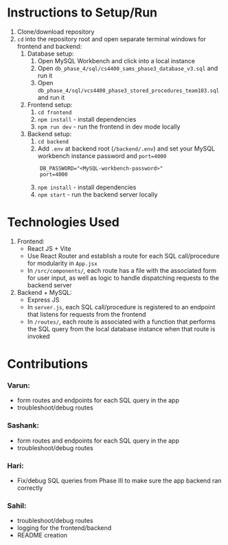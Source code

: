 # Instructions to Setup/Run
1. Clone/download repository
2. `cd` into the repository root and open separate terminal windows for frontend and backend:
   1. Database setup:
      1. Open MySQL Workbench and click into a local instance
      2. Open `db_phase_4/sql/cs4400_sams_phase3_database_v3.sql` and run it
      3. Open `db_phase_4/sql/vcs4400_phase3_stored_procedures_team103.sql` and run it
   2. Frontend setup:
      1. `cd frontend`
      2. `npm install` - install dependencies
      3. `npm run dev` - run the frontend in dev mode locally
   3. Backend setup:
      1. `cd backend`
      2. Add `.env` at backend root (`/backend/.env`) and set your MySQL workbench instance password and `port=4000`
        ```
            DB_PASSWORD="<MySQL-workbench-password>"
            port=4000
        ```
      3. `npm install` - install dependencies
      4. `npm start` - run the backend server locally

# Technologies Used
1. Frontend:
   - React JS + Vite
   - Use React Router and establish a route for each SQL call/procedure for modularity in `App.jsx`
   - In `/src/components/`, each route has a file with the associated form for user input, as well as logic to handle dispatching requests to the backend server
2. Backend + MySQL:
    - Express JS
    - In `server.js`, each SQL call/procedure is registered to an endpoint that listens for requests from the frontend
    - In `/routes/`, each route is associated with a function that performs the SQL query from the local database instance when that route is invoked

# Contributions
### Varun: 
- form routes and endpoints for each SQL query in the app
- troubleshoot/debug routes
### Sashank:
- form routes and endpoints for each SQL query in the app
- troubleshoot/debug routes
### Hari:
- Fix/debug SQL queries from Phase III to make sure the app backend ran correctly
### Sahil: 
- troubleshoot/debug routes
- logging for the frontend/backend
- README creation
